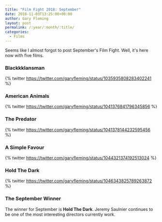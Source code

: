 ```yaml
---
title: "Film Fight 2018: September"
date: 2018-11-03T13:25:00+00:00
author: Gary Fleming
layout: post
permalink: /:year/:month/:title/
categories:
  - Films
---
```


Seems like I almost forgot to post September's Film Fight. Well, it's here now with five films.

### Blackkklansman

{% twitter https://twitter.com/garyfleming/status/1035935808283402241 %}

### American Animals

{% twitter https://twitter.com/garyfleming/status/1041376841796345856 %}

### The Predator

{% twitter https://twitter.com/garyfleming/status/1041378144232595456 %}

### A Simple Favour

{% twitter https://twitter.com/garyfleming/status/1044321374192513024 %}

### Hold The Dark

{% twitter https://twitter.com/garyfleming/status/1046343825789263872 %}


### The September Winner

The winner for September is **Hold The Dark**. Jeremy Saulnier continues to be one of the most interesting directors currently work.
